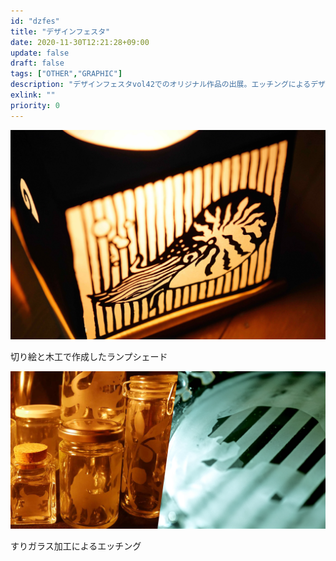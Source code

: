 ```yaml
---
id: "dzfes"
title: "デザインフェスタ"
date: 2020-11-30T12:21:28+09:00
update: false
draft: false
tags: ["OTHER","GRAPHIC"]
description: "デザインフェスタvol42でのオリジナル作品の出展。エッチングによるデザインガラス製品、ランプシェード、オリジナルポストカードの作成・販売。また、広報用にランディングページも作成。企画、広報、店のデザインなどを行いました。"
exlink: ""
priority: 0
---
```

![ランプシェード](lamp.jpg)

切り絵と木工で作成したランプシェード

![エッチング](etching.png)

すりガラス加工によるエッチング
